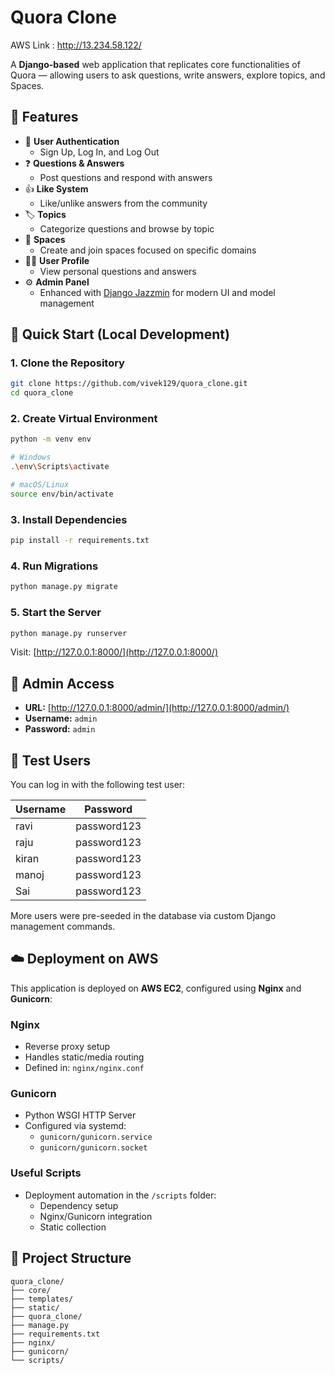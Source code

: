 # Quora Clone

AWS Link : http://13.234.58.122/

A **Django-based** web application that replicates core functionalities of Quora — allowing users to ask questions, write answers, explore topics, and Spaces.

## 🌟 Features

- 🔐 **User Authentication**
  - Sign Up, Log In, and Log Out
- ❓ **Questions & Answers**
  - Post questions and respond with answers
- 👍 **Like System**
  - Like/unlike answers from the community
- 🏷️ **Topics**
  - Categorize questions and browse by topic
- 🧩 **Spaces**
  - Create and join spaces focused on specific domains
- 🙋‍♂️ **User Profile**
  - View personal questions and answers
- ⚙️ **Admin Panel**
  - Enhanced with [Django Jazzmin](https://github.com/farridav/django-jazzmin) for modern UI and model management

## 🚀 Quick Start (Local Development)

### 1. Clone the Repository

```bash
git clone https://github.com/vivek129/quora_clone.git
cd quora_clone
```

### 2. Create Virtual Environment

```bash
python -m venv env

# Windows
.\env\Scripts\activate

# macOS/Linux
source env/bin/activate
```

### 3. Install Dependencies

```bash
pip install -r requirements.txt
```

### 4. Run Migrations

```bash
python manage.py migrate
```

### 5. Start the Server

```bash
python manage.py runserver
```

Visit: [http://127.0.0.1:8000/](http://127.0.0.1:8000/)

## 🔑 Admin Access

- **URL:** [http://127.0.0.1:8000/admin/](http://127.0.0.1:8000/admin/)
- **Username:** `admin`
- **Password:** `admin`

## 👥 Test Users

You can log in with the following test user:

| Username | Password    |
|----------|-------------|
| ravi     | password123 |
| raju     | password123 |
| kiran    | password123 |
| manoj    | password123 |
| Sai      | password123 |

More users were pre-seeded in the database via custom Django management commands.

## ☁️ Deployment on AWS

This application is deployed on **AWS EC2**, configured using **Nginx** and **Gunicorn**:

### Nginx
- Reverse proxy setup
- Handles static/media routing
- Defined in: `nginx/nginx.conf`

### Gunicorn
- Python WSGI HTTP Server
- Configured via systemd:
  - `gunicorn/gunicorn.service`
  - `gunicorn/gunicorn.socket`

### Useful Scripts
- Deployment automation in the `/scripts` folder:
  - Dependency setup
  - Nginx/Gunicorn integration
  - Static collection

## 📂 Project Structure

```
quora_clone/
├── core/                 
├── templates/           
├── static/              
├── quora_clone/  
├── manage.py
├── requirements.txt
├── nginx/
├── gunicorn/
└── scripts/
```
